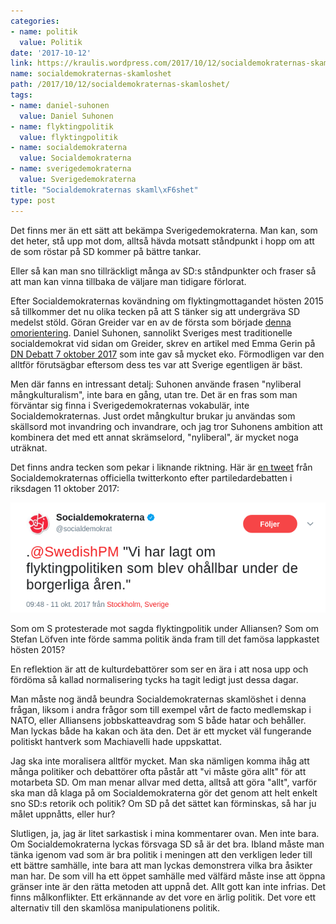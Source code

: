 ```yaml
---
categories:
- name: politik
  value: Politik
date: '2017-10-12'
link: https://kraulis.wordpress.com/2017/10/12/socialdemokraternas-skamloshet/
name: socialdemokraternas-skamloshet
path: /2017/10/12/socialdemokraternas-skamloshet/
tags:
- name: daniel-suhonen
  value: Daniel Suhonen
- name: flyktingpolitik
  value: flyktingpolitik
- name: socialdemokraterna
  value: Socialdemokraterna
- name: sverigedemokraterna
  value: Sverigedemokraterna
title: "Socialdemokraternas skaml\xF6shet"
type: post
---
```

Det finns mer än ett sätt att bekämpa Sverigedemokraterna. Man kan, som det heter, stå upp mot dom, alltså hävda motsatt ståndpunkt i hopp om att de som röstar på SD kommer på bättre tankar.

Eller så kan man sno tillräckligt många av SD:s ståndpunkter och fraser så att man kan vinna tillbaka de väljare man tidigare förlorat.

Efter Socialdemokraternas kovändning om flyktingmottagandet hösten 2015 så tillkommer det nu olika tecken på att S tänker sig att undergräva SD medelst stöld. Göran Greider var en av de första som började [denna omorientering](https://www.etc.se/ledare/lat-flyktingmottagandet-befria-den-ekonomiska-politiken). Daniel Suhonen, sannolikt Sveriges mest traditionelle socialdemokrat vid sidan om Greider, skrev en artikel med Emma Gerin på [DN Debatt 7 oktober 2017](https://www.dn.se/debatt/hogern-vill-forsvaga-valfarden-med-integration-som-tillhygge/) som inte gav så mycket eko. Förmodligen var den alltför förutsägbar eftersom dess tes var att Sverige egentligen är bäst.

Men där fanns en intressant detalj: Suhonen använde frasen "nyliberal mångkulturalism", inte bara en gång, utan tre. Det är en fras som man förväntar sig finna i Sverigedemokraternas vokabulär, inte Socialdemokraternas. Just ordet mångkultur brukar ju användas som skällsord mot invandring och invandrare, och jag tror Suhonens ambition att kombinera det med ett annat skrämselord, "nyliberal", är mycket noga uträknat.

Det finns andra tecken som pekar i liknande riktning. Här är [en tweet](https://twitter.com/socialdemokrat/status/918020579717869568) från Socialdemokraternas officiella twitterkonto efter partiledardebatten i riksdagen 11 oktober 2017:

![](/files/swedishpm-ohallbar-flyktingpolitik.png)

Som om S protesterade mot sagda flyktingpolitik under Alliansen? Som om Stefan Löfven inte förde samma politik ända fram till det famösa lappkastet hösten 2015?

En reflektion är att de kulturdebattörer som ser en ära i att nosa upp och fördöma så kallad normalisering tycks ha tagit ledigt just dessa dagar.

Man måste nog ändå beundra Socialdemokraternas skamlöshet i denna frågan, liksom i andra frågor som till exempel vårt de facto medlemskap i NATO, eller Alliansens jobbskatteavdrag som S både hatar och behåller. Man lyckas både ha kakan och äta den. Det är ett mycket väl fungerande politiskt hantverk som Machiavelli hade uppskattat.

Jag ska inte moralisera alltför mycket. Man ska nämligen komma ihåg att många politiker och debattörer ofta påstår att "vi måste göra allt" för att motarbeta SD. Om man menar allvar med detta, alltså att göra "allt", varför ska man då klaga på om Socialdemokraterna gör det genom att helt enkelt sno SD:s retorik och politik? Om SD på det sättet kan förminskas, så har ju målet uppnåtts, eller hur?

Slutligen, ja, jag är litet sarkastisk i mina kommentarer ovan. Men inte bara. Om Socialdemokraterna lyckas försvaga SD så är det bra. Ibland måste man tänka igenom vad som är bra politik i meningen att den verkligen leder till ett bättre samhälle, inte bara att man lyckas demonstrera vilka bra åsikter man har. De som vill ha ett öppet samhälle med välfärd måste inse att öppna gränser inte är den rätta metoden att uppnå det. Allt gott kan inte infrias. Det finns målkonflikter. Ett erkännande av det vore en ärlig politik. Det vore ett alternativ till den skamlösa manipulationens politik.

